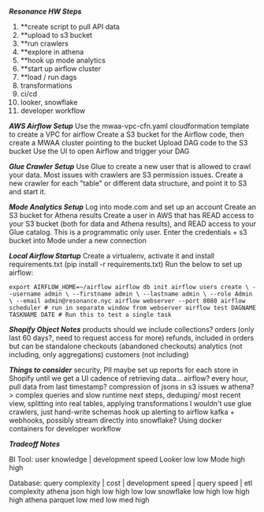 ___Resonance HW Steps___
1. **create script to pull API data
2. **upload to s3 bucket
3. **run crawlers
4. **explore in athena
5. **hook up mode analytics
6. **start up airflow cluster
7. **load / run dags
8. transformations
9. ci/cd
10. looker, snowflake
11. developer workflow


___AWS Airflow Setup___
Use the mwaa-vpc-cfn.yaml cloudformation template to create a VPC for airflow
Create a S3 bucket for the Airflow code, then create a MWAA cluster pointing to the bucket
Upload DAG code to the S3 bucket
Use the UI to open Airflow and trigger your DAG

___Glue Crawler Setup___
Use Glue to create a new user that is allowed to crawl your data. Most issues with crawlers are S3 permission issues.
Create a new crawler for each "table" or different data structure, and point it to S3 and start it.

___Mode Analytics Setup___
Log into mode.com and set up an account
Create an S3 bucket for Athena results
Create a user in AWS that has READ access to your S3 bucket (both for data and Athena results), and READ access to your Glue catalog. This is a programmatic only user.
Enter the credentials + s3 bucket into Mode under a new connection

___Local Airflow Startup___
Create a virtualenv, activate it and install requirements.txt (pip install -r requirements.txt)
Run the below to set up airflow:

`export AIRFLOW_HOME=~/airflow
airflow db init
airflow users create \
    --username admin \
    --firstname admin \
    --lastname admin \
    --role Admin \
    --email admin@resonance.nyc
airflow webserver --port 8080
airflow scheduler # run in separate window from webserver
airflow test DAGNAME TASKNAME DATE # Run this to test a single task`


___Shopify Object Notes___
products
  should we include collections?
orders (only last 60 days?, need to request access for more)
  refunds, included in orders but can be standalone
  checkouts (abandoned checkouts)
analytics (not including, only aggregations)
customers (not including)


___Things to consider___
security, PII
maybe set up reports for each store in Shopify until we get a UI
cadence of retrieving data... airflow?
  every hour, pull data from last timestamp?
compression of jsons in s3
issues w athena? > complex queries and slow runtime
next steps, deduping/ most recent view, splitting into real tables, applying transformations
I wouldn't use glue crawlers, just hand-write schemas
hook up alerting to airflow
kafka + webhooks, possibly stream directly into snowflake?
Using docker containers for developer workflow


___Tradeoff Notes___

BI Tool:
               user knowledge | development speed
Looker             low                  low
Mode               high                 high


Database:
             query complexity | cost | development speed | query speed | etl complexity
athena json     high            low         high             low             low
snowflake       low             high        low              high            high
athena parquet  low             med         low              med             high
